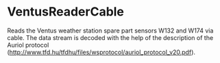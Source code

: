 # VentusReaderCable
Reads the Ventus weather station spare part sensors W132 and W174 via cable. The data stream is decoded with the help of the description of the Auriol protocol (http://www.tfd.hu/tfdhu/files/wsprotocol/auriol_protocol_v20.pdf).
